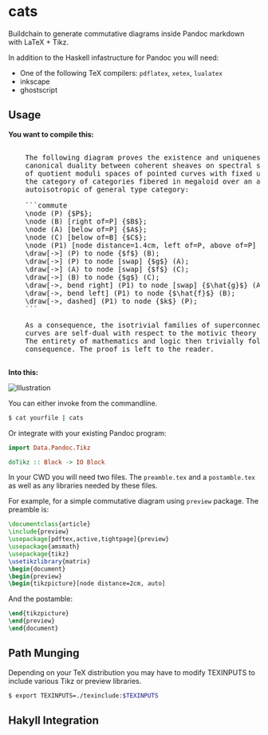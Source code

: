 cats
====

Buildchain to generate commutative diagrams inside Pandoc markdown with LaTeX + Tikz.

In addition to the Haskell infastructure for Pandoc you will need:

* One of the following TeX compilers: ``pdflatex``, ``xetex``,  ``lualatex``
* inkscape
* ghostscript

Usage
-----

**You want to compile this:**

<pre>

    The following diagram proves the existence and uniqueness of the
    canonical duality between coherent sheaves on spectral sites of stacks
    of quotient moduli spaces of pointed curves with fixed ultragenus and
    the category of categories fibered in megaloid over an abelian smooth
    autoisotropic of general type category:

    ```commute
    \node (P) {$P$};
    \node (B) [right of=P] {$B$};
    \node (A) [below of=P] {$A$};
    \node (C) [below of=B] {$C$};
    \node (P1) [node distance=1.4cm, left of=P, above of=P] {$\hat{P}$};
    \draw[->] (P) to node {$f$} (B);
    \draw[->] (P) to node [swap] {$g$} (A);
    \draw[->] (A) to node [swap] {$f$} (C);
    \draw[->] (B) to node {$g$} (C);
    \draw[->, bend right] (P1) to node [swap] {$\hat{g}$} (A);
    \draw[->, bend left] (P1) to node {$\hat{f}$} (B);
    \draw[->, dashed] (P1) to node {$k$} (P);
    ```

    As a consequence, the isotrivial families of superconnected unimodular
    curves are self-dual with respect to the motivic theory of ultrafilters.
    The entirety of mathematics and logic then trivially follows as a
    consequence. The proof is left to the reader.

</pre>

**Into this:**

![Illustration](https://github.com/sdiehl/py-control-flow/raw/master/misc/screenshot.png)

You can either invoke from the commandline.

```bash
$ cat yourfile | cats
```

Or integrate with your existing Pandoc program:

```haskell
import Data.Pandoc.Tikz

doTikz :: Block -> IO Block
```
In your CWD you will need two files. The ``preamble.tex`` and a
``postamble.tex`` as well as any libraries needed by these files.

For example, for a simple commutative diagram using ``preview`` package.
The preamble is:

```tex
\documentclass{article}
\include{preview}
\usepackage[pdftex,active,tightpage]{preview}
\usepackage{amsmath}
\usepackage{tikz}
\usetikzlibrary{matrix}
\begin{document}
\begin{preview}
\begin{tikzpicture}[node distance=2cm, auto]
```

And the postamble:

```tex
\end{tikzpicture}
\end{preview}
\end{document}
```

Path Munging
------------

Depending on your TeX distribution you may have to modify
TEXINPUTS to include various Tikz or preview libraries.

```bash
$ export TEXINPUTS=./texinclude:$TEXINPUTS
```

Hakyll Integration
------------------
